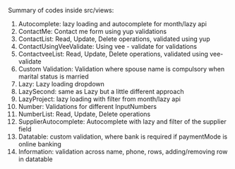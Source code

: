 Summary of codes inside src/views:
1. Autocomplete: lazy loading and autocomplete for month/lazy api
2. ContactMe: Contact me form using yup validations
3. ContactList: Read, Update, Delete operations, validated using yup
4. ContactUsingVeeValidate: Using vee - validate for validations
5. ContactveeList: Read, Update, Delete operations, validated using vee-validate
6. Custom Validation: Validation where spouse name is compulsory when marital status is married
7. Lazy: Lazy loading dropdown
8. LazySecond: same as Lazy but a little different approach
9. LazyProject: lazy loading with filter from month/lazy api
10. Number: Validations for different InputNumbers
11. NumberList: Read, Update, Delete operations
12. SupplierAutocomplete: Autocomplete with lazy and filter of the supplier field
13. Datatable: custom validation, where bank is required if paymentMode is online banking
14. Information: validation across name, phone, rows, adding/removing row in datatable
